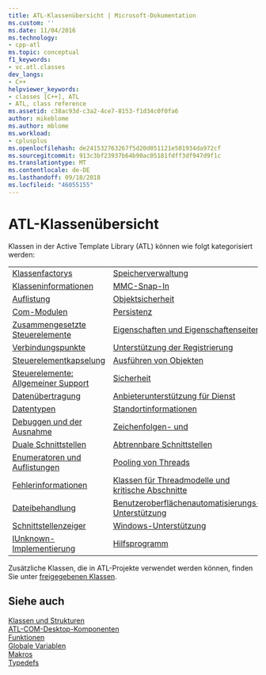 ```yaml
---
title: ATL-Klassenübersicht | Microsoft-Dokumentation
ms.custom: ''
ms.date: 11/04/2016
ms.technology:
- cpp-atl
ms.topic: conceptual
f1_keywords:
- vc.atl.classes
dev_langs:
- C++
helpviewer_keywords:
- classes [C++], ATL
- ATL, class reference
ms.assetid: c38ac93d-c3a2-4ce7-8153-f1d34c0f0fa6
author: mikeblome
ms.author: mblome
ms.workload:
- cplusplus
ms.openlocfilehash: de241532763267f5d20d051121e501934da972cf
ms.sourcegitcommit: 913c3bf23937b64b90ac05181fdff3df947d9f1c
ms.translationtype: MT
ms.contentlocale: de-DE
ms.lasthandoff: 09/18/2018
ms.locfileid: "46055155"
---
```

# <a name="atl-class-overview"></a>ATL-Klassenübersicht

Klassen in der Active Template Library (ATL) können wie folgt kategorisiert werden:

|||
|-|-|
|[Klassenfactorys](../atl/class-factories-classes.md)|[Speicherverwaltung](../atl/memory-management-classes.md)|
|[Klasseninformationen](../atl/class-information-classes.md)|[MMC-Snap-In](../atl/mmc-snap-in-classes.md)|
|[Auflistung](../atl/collection-classes.md)|[Objektsicherheit](../atl/object-safety-classes.md)|
|[Com-Modulen](../atl/com-modules-classes.md)|[Persistenz](../atl/persistence-classes.md)|
|[Zusammengesetzte Steuerelemente](../atl/composite-controls-classes.md)|[Eigenschaften und Eigenschaftenseiten](../atl/properties-and-property-pages-classes.md)|
|[Verbindungspunkte](../atl/connection-points-classes.md)|[Unterstützung der Registrierung](../atl/registry-support-classes.md)|
|[Steuerelementkapselung](../atl/control-containment-classes.md)|[Ausführen von Objekten](../atl/running-objects-classes.md)|
|[Steuerelemente: Allgemeiner Support](../atl/controls-general-support-classes.md)|[Sicherheit](../atl/security-classes.md)|
|[Datenübertragung](../atl/data-transfer-classes.md)|[Anbieterunterstützung für Dienst](../atl/service-provider-support-classes.md)|
|[Datentypen](../atl/data-types-classes.md)|[Standortinformationen](../atl/site-information-classes.md)|
|[Debuggen und der Ausnahme](../atl/debugging-and-exceptions-classes.md)|[Zeichenfolgen- und](../atl/string-and-text-classes.md)|
|[Duale Schnittstellen](../atl/dual-interfaces-classes.md)|[Abtrennbare Schnittstellen](../atl/tear-off-interfaces-classes.md)|
|[Enumeratoren und Auflistungen](../atl/enumerators-and-collections-classes.md)|[Pooling von Threads](../atl/thread-pooling-classes.md)|
|[Fehlerinformationen](../atl/error-information-classes.md)|[Klassen für Threadmodelle und kritische Abschnitte](../atl/threading-models-and-critical-sections-classes.md)|
|[Dateibehandlung](../atl/file-handling-classes.md)|[Benutzeroberflächenautomatisierungs-Unterstützung](../atl/ui-support-classes.md)|
|[Schnittstellenzeiger](../atl/interface-pointers-classes.md)|[Windows-Unterstützung](../atl/windows-support-classes.md)|
|[IUnknown-Implementierung](../atl/iunknown-implementation-classes.md)|[Hilfsprogramm](../atl/utility-classes.md)|

Zusätzliche Klassen, die in ATL-Projekte verwendet werden können, finden Sie unter [freigegebenen Klassen](../atl-mfc-shared/atl-mfc-shared-classes.md).

## <a name="see-also"></a>Siehe auch

[Klassen und Strukturen](../atl/reference/atl-classes.md)<br/>
[ATL-COM-Desktop-Komponenten](../atl/atl-com-desktop-components.md)<br/>
[Funktionen](../atl/reference/atl-functions.md)<br/>
[Globale Variablen](../atl/reference/atl-global-variables.md)<br/>
[Makros](../atl/reference/atl-macros.md)<br/>
[Typedefs](../atl/reference/atl-typedefs.md)

